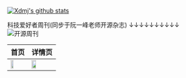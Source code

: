 
[![Xdmj's github stats](https://github-readme-stats.vercel.app/api?username=xuedingmiaojun&theme=cobalt)](https://github.com/anuraghazra/github-readme-stats)

科技爱好者周刊(同步于阮一峰老师开源杂志)
↓↓↓↓↓↓↓↓↓↓  
![开源周刊](https://raw.githubusercontent.com/xuedingmiaojun/xuedingmiaojun/master/science-lover.jpg)

|首页|详情页|
|---|---|
|<img src="http://cdn.xuedingmiao.com/weekly-home.jpg" style="width: 45%;">|<img src="http://cdn.xuedingmiao.com/weekly-detail.jpg" style="width: 45%;">|

<!--
**xuedingmiaojun/xuedingmiaojun** is a ✨ _special_ ✨ repository because its `README.md` (this file) appears on your GitHub profile.

Here are some ideas to get you started:

- 🔭 I’m currently working on ...
- 🌱 I’m currently learning ...
- 👯 I’m looking to collaborate on ...
- 🤔 I’m looking for help with ...
- 💬 Ask me about ...
- 📫 How to reach me: ...
- 😄 Pronouns: ...
- ⚡ Fun fact: ...
-->
